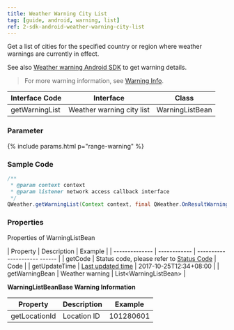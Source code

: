 ```yaml
---
title: Weather Warning City List
tag: [guide, android, warning, list]
ref: 2-sdk-android-weather-warning-city-list
---
```


Get a list of cities for the specified country or region where weather warnings are currently in effect.

See also [Weather warning Android SDK](/en/docs/android-sdk/warning/weather-warning/) to get warning details.

> For more warning information, see [Warning Info](/en/docs/resource/warning-info/).

| Interface Code| Interface  | Class |
| ---------------- | -------------- | --------------- |
| getWarningList| Weather warning city list  | WarningListBean |

### Parameter

{% include params.html p="range-warning" %}

### Sample Code

```java
/**
 * @param context context
 * @param listener network access callback interface
 */
QWeather.getWarningList(Context context, final QWeather.OnResultWarningListListener listener);
```

### Properties

Properties of WarningListBean

| Property | Description | Example |
| -------------- | ------------ | --------------------- ------ |
| getCode | Status code, please refer to [Status Code](/en/docs/resource/status-code/) | Code |
| getUpdateTime | [Last updated time](/en/docs/resource/glossary#update-time) | 2017-10-25T12:34+08:00 |
| getWarningBean | Weather warning | List&lt;WarningListBean&gt; |

**WarningListBeanBase Warning Information**

| Property | Description | Example |
| ------------- | ------------ | --------- |
| getLocationId | Location ID | 101280601 |
